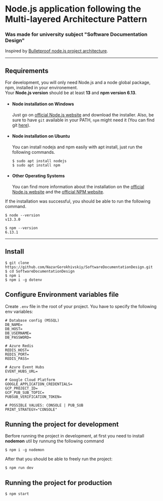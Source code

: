 # Node.js application following the Multi-layered Architecture Pattern

### Was made for university subject "Software Documentation Design"
Inspired by [Bulletproof node.js project architecture](https://dev.to/santypk4/bulletproof-node-js-project-architecture-4epf).

---
## Requirements

For development, you will only need Node.js and a node global package, npm, installed in your environement.<br/>
Your **Node.js version** should be at least **13** and **npm version 6.13**.

- #### Node installation on Windows

  Just go on [official Node.js website](https://nodejs.org/) and download the installer.
Also, be sure to have `git` available in your PATH, `npm` might need it (You can find git [here](https://git-scm.com/)).

- #### Node installation on Ubuntu

  You can install nodejs and npm easily with apt install, just run the following commands.

      $ sudo apt install nodejs
      $ sudo apt install npm

- #### Other Operating Systems
  You can find more information about the installation on the [official Node.js website](https://nodejs.org/) and the [official NPM website](https://npmjs.org/).

If the installation was successful, you should be able to run the following command.

    $ node --version
    v13.3.0

    $ npm --version
    6.13.1
    
---

## Install

    $ git clone https://github.com/NazarGorokhivskiy/SoftwareDocumentationDesign.git
    $ cd SoftwareDocumentationDesign
    $ npm i
    $ npm i -g dotenv

## Configure Environment variables file

Create `.env` file in the root of your project. You have to specify the following env variables:

```
# Database config (MSSQL)
DB_NAME=
DB_HOST=
DB_USERNAME=
DB_PASSWORD=

# Azure Redis
REDIS_HOST=
REDIS_PORT=
REDIS_PASS=

# Azure Event Hubs
EVENT_HUBS_URL=

# Google Cloud Platform
GOOGLE_APPLICATION_CREDENTIALS=
GCP_PROJECT_ID=
GCP_PUB_SUB_TOPIC=
PUBSUB_VERIFICATION_TOKEN=

# POSSIBLE VALUES: CONSOLE | PUB_SUB
PRINT_STRATEGY="CONSOLE"
```

## Running the project for development

Berfore running the project in development, at first you need to install **nodemon** util by runnung the following  command
``` 
$ npm i -g nodemon
```    
After that you should be able to freely run the project:
```
$ npm run dev
```
## Running the project for production
```
$ npm start
```
